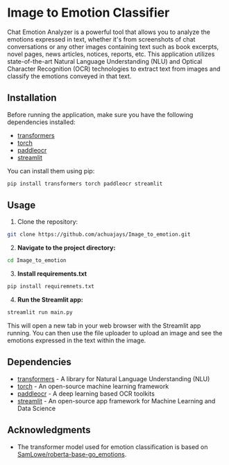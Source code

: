 # Image to Emotion Classifier


Chat Emotion Analyzer is a powerful tool that allows you to analyze the emotions expressed in text, whether it's from screenshots of chat conversations or any other images containing text such as book excerpts, novel pages, news articles, notices, reports, etc. This application utilizes state-of-the-art Natural Language Understanding (NLU) and Optical Character Recognition (OCR) technologies to extract text from images and classify the emotions conveyed in that text.



## Installation

Before running the application, make sure you have the following dependencies installed:

- [transformers](https://huggingface.co/transformers/)
- [torch](https://pytorch.org/)
- [paddleocr](https://github.com/PaddlePaddle/PaddleOCR)
- [streamlit](https://streamlit.io/)

You can install them using pip:

```bash
pip install transformers torch paddleocr streamlit
```

## Usage

1. Clone the repository:

```bash
git clone https://github.com/achuajays/Image_to_emotion.git
```

2. **Navigate to the project directory:**

```bash
cd Image_to_emotion
```


3. **Install requirements.txt**

```bash
pip install requiremnets.txt
```

4. **Run the Streamlit app:**

```bash
streamlit run main.py
```

   This will open a new tab in your web browser with the Streamlit app running. You can then use the file uploader to upload an image and see the emotions expressed in the text within the image.

## Dependencies

- [transformers](https://huggingface.co/transformers/) - A library for Natural Language Understanding (NLU)
- [torch](https://pytorch.org/) - An open-source machine learning framework
- [paddleocr](https://github.com/PaddlePaddle/PaddleOCR) - A deep learning based OCR toolkits
- [streamlit](https://streamlit.io/) - An open-source app framework for Machine Learning and Data Science

## Acknowledgments

- The transformer model used for emotion classification is based on [SamLowe/roberta-base-go_emotions](https://huggingface.co/SamLowe/roberta-base-go_emotions).
